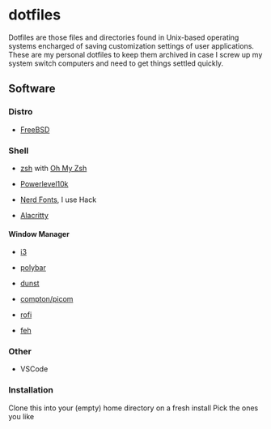 # dotfiles
Dotfiles are those files and directories found in Unix-based operating systems encharged of saving customization settings of user applications.
These are my personal dotfiles to keep them archived in case I screw up my system switch computers and need to get things settled quickly.
## Software

### Distro
- [FreeBSD](https://www.freebsd.org/)

### Shell
- [zsh](https://github.com/zsh-users/zsh) with [Oh My Zsh](https://github.com/ohmyzsh/ohmyzsh)

- [Powerlevel10k](https://github.com/romkatv/powerlevel10k)

- [Nerd Fonts](https://github.com/ryanoasis/nerd-fonts), I use Hack

- [Alacritty](https://github.com/alacritty/alacritty)


#### Window Manager

* [i3](https://i3wm.org/)

* [polybar](https://github.com/polybar/polybar)

* [dunst](https://github.com/dunst-project/dunst)

* [compton/picom](https://github.com/yshui/picom)

* [rofi](https://github.com/DaveDavenport/rofi)

* [feh](https://github.com/derf/feh)

### Other
- VSCode

### Installation
Clone this into your (empty) home directory on a fresh install
Pick the ones you like
